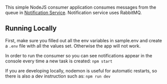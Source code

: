 This simple NodeJS consumer application consumes messages from the queue in [Notification Service](../notification-service/). Notification service uses RabbitMQ.

## Running Locally
First, make sure you filled out all the env variables in sample.env and create a `.env` file with all the values set. Otherwise the app will not work.

In order to run the consumer so you can see notifications appear in the console every time a new task is created: `npm start`

If you are developing locally, nodemon is useful for automatic restarts, so there is also a dev instruction such as: `npm run dev`